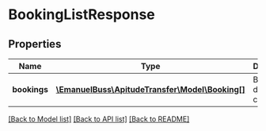 # BookingListResponse

## Properties
Name | Type | Description | Notes
------------ | ------------- | ------------- | -------------
**bookings** | [**\EmanuelBuss\ApitudeTransfer\Model\Booking[]**](Booking.md) | Booking details confirmed | 

[[Back to Model list]](../../README.md#documentation-for-models) [[Back to API list]](../../README.md#documentation-for-api-endpoints) [[Back to README]](../../README.md)

